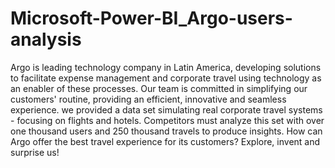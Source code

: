 # Microsoft-Power-BI_Argo-users-analysis
 Argo is leading technology company in Latin America, developing solutions to facilitate expense management and corporate travel using technology as an enabler of these processes. Our team is committed in simplifying our customers' routine, providing an efficient, innovative and seamless experience.
  we provided a data set simulating real corporate travel systems - focusing on flights and hotels. Competitors must analyze this set with over one thousand users and 250 thousand travels to produce insights. How can Argo offer the best travel experience for its customers? Explore, invent and surprise us! 
